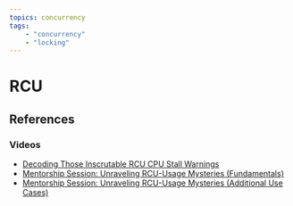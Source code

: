 ```yaml
---
topics: concurrency
tags:
    - "concurrency"
    - "locking"
---
```


# RCU

## References

### Videos

- [Decoding Those Inscrutable RCU CPU Stall Warnings](https://youtu.be/23_GOr8Sz-E)
- [Mentorship Session: Unraveling RCU-Usage Mysteries (Fundamentals)](https://youtu.be/K-4TI5gFsig)
- [Mentorship Session: Unraveling RCU-Usage Mysteries (Additional Use Cases)](https://youtu.be/tBl3yh6Mc1c)

